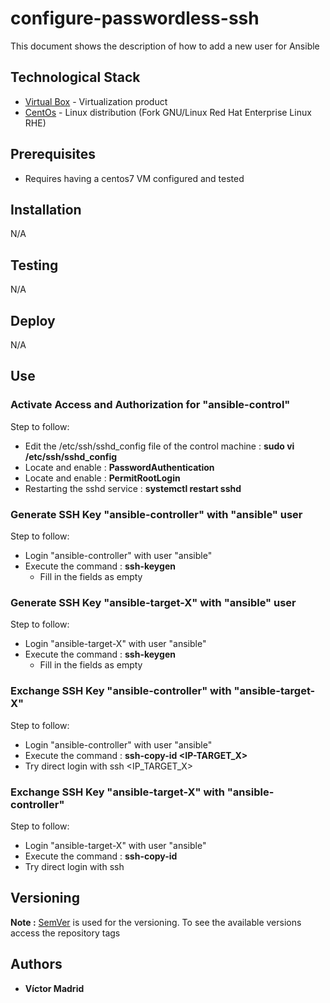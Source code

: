 # configure-passwordless-ssh

This document shows the description of how to add a new user for Ansible





## Technological Stack

* [Virtual Box](https://www.virtualbox.org/) - Virtualization product
* [CentOs](https://www.centos.org/) - Linux distribution (Fork GNU/Linux Red Hat Enterprise Linux RHE)





## Prerequisites

* Requires having a centos7 VM configured and tested





## Installation

N/A





## Testing

N/A





## Deploy

N/A





## Use

### Activate Access and Authorization for "ansible-control"

Step to follow:

* Edit the /etc/ssh/sshd_config file of the control machine : **sudo vi /etc/ssh/sshd_config**
* Locate and enable : **PasswordAuthentication**
* Locate and enable : **PermitRootLogin**
* Restarting the sshd service : **systemctl restart sshd**



### Generate SSH Key "ansible-controller" with "ansible" user

Step to follow:

* Login "ansible-controller" with user "ansible"
* Execute the command : **ssh-keygen**
    * Fill in the fields as empty


### Generate SSH Key "ansible-target-X" with "ansible" user

Step to follow:

* Login "ansible-target-X" with user "ansible"
* Execute the command : **ssh-keygen**
    * Fill in the fields as empty



### Exchange SSH Key "ansible-controller" with "ansible-target-X"

Step to follow:

* Login "ansible-controller" with user "ansible"
* Execute the command : **ssh-copy-id <IP-TARGET_X>**
* Try direct login with ssh <IP_TARGET_X>



### Exchange SSH Key "ansible-target-X" with "ansible-controller"

Step to follow:

* Login "ansible-target-X" with user "ansible"
* Execute the command : **ssh-copy-id <IP-CONTROLLER>**
* Try direct login with ssh <IP-CONTROLLER>





## Versioning

**Note :** [SemVer](http://semver.org/) is used for the versioning.
To see the available versions access the repository tags





## Authors

* **Víctor Madrid** 